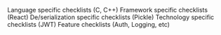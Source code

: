 Language specific checklists (C, C++)
Framework specific checklists (React)
De/serialization specific checklists (Pickle)
Technology specific checklists (JWT)
Feature checklists (Auth, Logging, etc)